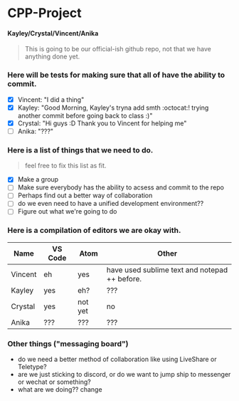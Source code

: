 # CPP-Project  
#### Kayley/Crystal/Vincent/Anika  

> This is going to be our official-ish github repo, not that we have anything done yet.
### Here will be tests for making sure that all of have the ability to commit.
- [x] Vincent: "I did a thing"
- [x] Kayley: "Good Morning, Kayley's tryna add smth :octocat:! trying another commit before going back to class :)"
- [x] Crystal: "Hi guys :D Thank you to Vincent for helping me"
- [ ] Anika: "???"
### Here is a list of things that we need to do.
> feel free to fix this list as fit.
- [x] Make a group
- [ ] Make sure everybody has the ability to acsess and commit to the repo
- [ ] Perhaps find out a better way of collaboration
- [ ] do we even need to have a unified development environment??
- [ ] Figure out what we're going to do
### Here is a compilation of editors we are okay with.
Name | VS Code | Atom | Other
-----|---------|------|-------
Vincent | eh | yes | have used sublime text and notepad ++ before.
Kayley | yes | eh? | ???
Crystal | yes | not yet | no
Anika | ??? | ??? | ???
### Other things ("messaging board")
- do we need a better method of collaboration like using LiveShare or Teletype?
- are we just sticking to discord, or do we want to jump ship to messenger or wechat or something?
- what are we doing??
change